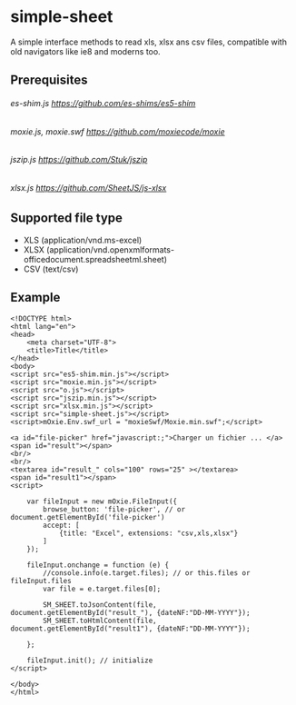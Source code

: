 # simple-sheet
A simple interface methods to read xls, xlsx ans csv files, compatible with old navigators like ie8 and moderns too.

## Prerequisites
###### es-shim.js https://github.com/es-shims/es5-shim
###### moxie.js, moxie.swf https://github.com/moxiecode/moxie 
###### jszip.js https://github.com/Stuk/jszip
###### xlsx.js https://github.com/SheetJS/js-xlsx

## Supported file type
* XLS (application/vnd.ms-excel)
* XLSX (application/vnd.openxmlformats-officedocument.spreadsheetml.sheet)
* CSV (text/csv)

## Example
    <!DOCTYPE html>
    <html lang="en">
    <head>
        <meta charset="UTF-8">
        <title>Title</title>
    </head>
    <body>
    <script src="es5-shim.min.js"></script>
    <script src="moxie.min.js"></script>
    <script src="o.js"></script>
    <script src="jszip.min.js"></script>
    <script src="xlsx.min.js"></script>
    <script src="simple-sheet.js"></script>
    <script>mOxie.Env.swf_url = "moxieSwf/Moxie.min.swf";</script>
    
    <a id="file-picker" href="javascript:;">Charger un fichier ... </a>
    <span id="result"></span>
    <br/>
    <br/>
    <textarea id="result_" cols="100" rows="25" ></textarea>
    <span id="result1"></span>
    <script>
    
        var fileInput = new mOxie.FileInput({
            browse_button: 'file-picker', // or document.getElementById('file-picker')
            accept: [
                {title: "Excel", extensions: "csv,xls,xlsx"}
            ]
        });
    
        fileInput.onchange = function (e) {
            //console.info(e.target.files); // or this.files or fileInput.files
            var file = e.target.files[0];
    
            SM_SHEET.toJsonContent(file, document.getElementById("result_"), {dateNF:"DD-MM-YYYY"});
            SM_SHEET.toHtmlContent(file, document.getElementById("result1"), {dateNF:"DD-MM-YYYY"});
    
        };
    
        fileInput.init(); // initialize
    </script>
    
    </body>
    </html>
